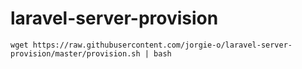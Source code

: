 # laravel-server-provision

    wget https://raw.githubusercontent.com/jorgie-o/laravel-server-provision/master/provision.sh | bash
